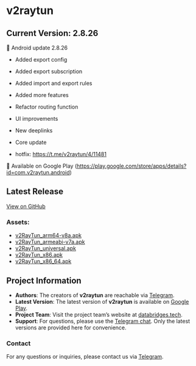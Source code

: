 # v2raytun
## Current Version: 2.8.26

📲 Android update 2.8.26

- Added export config
- Added export subscription
- Added import and export rules
- Added more features
- Refactor routing function
- UI improvements
- New deeplinks
- Core update

- hotfix: https://t.me/v2raytun/4/11481

🚀 Available on Google Play (https://play.google.com/store/apps/details?id=com.v2raytun.android)

## Latest Release
[View on GitHub](https://github.com/DigneZzZ/v2raytun/releases/latest)

### Assets:
- [v2RayTun_arm64-v8a.apk](https://github.com/DigneZzZ/v2raytun/releases/latest/download/v2RayTun_arm64-v8a.apk)
- [v2RayTun_armeabi-v7a.apk](https://github.com/DigneZzZ/v2raytun/releases/latest/download/v2RayTun_armeabi-v7a.apk)
- [v2RayTun_universal.apk](https://github.com/DigneZzZ/v2raytun/releases/latest/download/v2RayTun_universal.apk)
- [v2RayTun_x86.apk](https://github.com/DigneZzZ/v2raytun/releases/latest/download/v2RayTun_x86.apk)
- [v2RayTun_x86_64.apk](https://github.com/DigneZzZ/v2raytun/releases/latest/download/v2RayTun_x86_64.apk)

## Project Information
- **Authors**: The creators of **v2raytun** are reachable via [Telegram](https://t.me/v2raytun).
- **Latest Version**: The latest version of **v2raytun** is available on [Google Play](https://play.google.com/store/apps/details?id=com.v2raytun.android).
- **Project Team**: Visit the project team’s website at [databridges.tech](https://databridges.tech).
- **Support**: For questions, please use the [Telegram chat](https://t.me/v2raytun). Only the latest versions are provided here for convenience.

### Contact
For any questions or inquiries, please contact us via [Telegram](https://t.me/v2raytun).
<!-- Updated on Mon Oct  7 18:27:34 UTC 2024 -->
